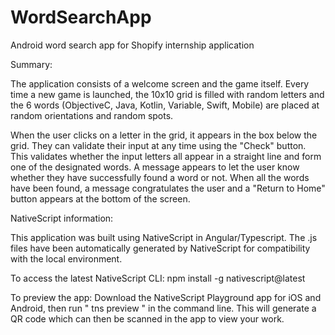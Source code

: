 # WordSearchApp
Android word search app for Shopify internship application

Summary: 

The application consists of a welcome screen and the game itself. Every time a new game is launched, the 10x10 grid is filled with random letters and the 6 words (ObjectiveC, Java, Kotlin, Variable, Swift, Mobile) are placed at random orientations and random spots. 

When the user clicks on a letter in the grid, it appears in the box below the grid. They can validate their input at any time using the "Check" button. This validates whether the input letters all appear in a straight line and form one of the designated words. A message appears to let the user know whether they have successfully found a word or not. When all the words have been found, a message congratulates the user and a "Return to Home" button appears at the bottom of the screen. 

NativeScript information: 

This application was built using NativeScript in Angular/Typescript.
The .js files have been automatically generated by NativeScript for compatibility with the local environment. 

To access the latest NativeScript CLI: npm install -g nativescript@latest

To preview the app:
Download the NativeScript Playground app for iOS and Android, then run " tns preview " in the command line. This will generate a QR code which can then be scanned in the app to view your work. 


